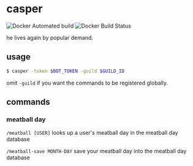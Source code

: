 # casper

![Docker Automated build](https://img.shields.io/docker/automated/backwardspy/casper?style=for-the-badge) ![Docker Build Status](https://img.shields.io/docker/build/backwardspy/casper?style=for-the-badge)

he lives again by popular demand.

## usage

```bash
$ casper -token $BOT_TOKEN -guild $GUILD_ID
```

omit `-guild` if you want the commands to be registered globally.

## commands

### meatball day

`/meatball [USER]`
looks up a user's meatball day in the meatball day database

`/meatball-save MONTH-DAY`
save your meatball day into the meatball day database
